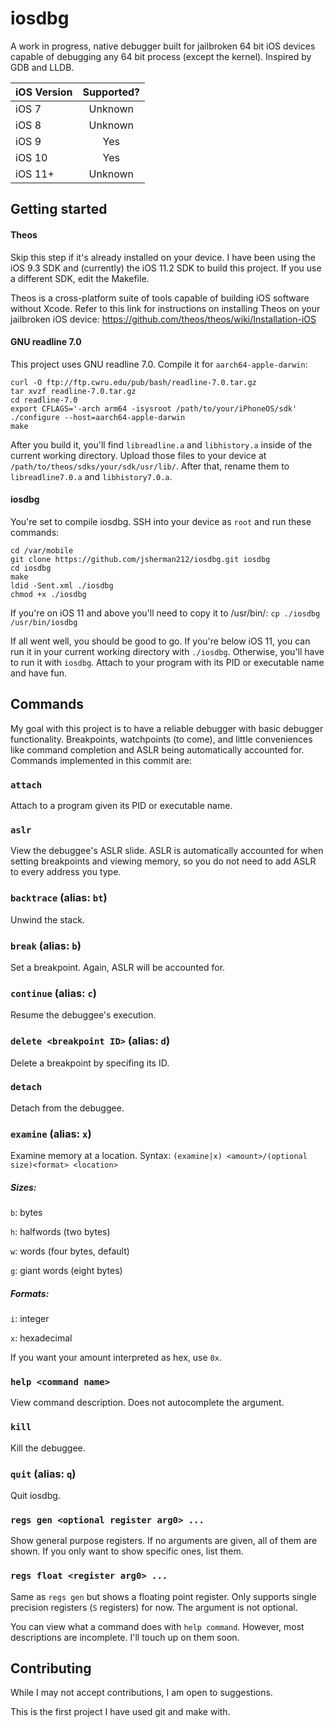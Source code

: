# iosdbg

A work in progress, native debugger built for jailbroken 64 bit iOS devices capable of debugging any 64 bit process (except the kernel). Inspired by GDB and LLDB.

| iOS Version |	Supported? |
| ----------- |:---------: |
| iOS 7			| Unknown  |
| iOS 8			| Unknown  |
| iOS 9			| Yes	   |
| iOS 10		| Yes	   |
| iOS 11+		| Unknown  |

## Getting started

#### Theos
Skip this step if it's already installed on your device. I have been using the iOS 9.3 SDK and (currently) the iOS 11.2 SDK to build this project. If you use a different SDK, edit the Makefile.

Theos is a cross-platform suite of tools capable of building iOS software without Xcode. Refer to this link for instructions on installing Theos on your jailbroken iOS device: https://github.com/theos/theos/wiki/Installation-iOS

#### GNU readline 7.0
This project uses GNU readline 7.0. Compile it for `aarch64-apple-darwin`:

```
curl -O ftp://ftp.cwru.edu/pub/bash/readline-7.0.tar.gz
tar xvzf readline-7.0.tar.gz
cd readline-7.0
export CFLAGS='-arch arm64 -isysroot /path/to/your/iPhoneOS/sdk'
./configure --host=aarch64-apple-darwin
make
```

After you build it, you'll find `libreadline.a` and `libhistory.a` inside of the current working directory. Upload those files to your device at `/path/to/theos/sdks/your/sdk/usr/lib/`. After that, rename them to `libreadline7.0.a` and `libhistory7.0.a`.

#### iosdbg
You're set to compile iosdbg. SSH into your device as `root` and run these commands:

```
cd /var/mobile
git clone https://github.com/jsherman212/iosdbg.git iosdbg
cd iosdbg
make
ldid -Sent.xml ./iosdbg
chmod +x ./iosdbg
```

If you're on iOS 11 and above you'll need to copy it to /usr/bin/:
`cp ./iosdbg /usr/bin/iosdbg`

If all went well, you should be good to go. If you're below iOS 11, you can run it in your current working directory with `./iosdbg`. Otherwise, you'll have to run it with `iosdbg`. Attach to your program with its PID or executable name and have fun.

## Commands
My goal with this project is to have a reliable debugger with basic debugger functionality. Breakpoints, watchpoints (to come), and little conveniences like command completion and ASLR being automatically accounted for. Commands implemented in this commit are:

### `attach`
Attach to a program given its PID or executable name.

### `aslr`
View the debuggee's ASLR slide. ASLR is automatically accounted for when setting breakpoints and viewing memory, so you do not need to add ASLR to every address you type.

### `backtrace` (alias: `bt`)
Unwind the stack.

### `break` (alias: `b`)
Set a breakpoint. Again, ASLR will be accounted for.

### `continue` (alias: `c`)
Resume the debuggee's execution.

### `delete <breakpoint ID>` (alias: `d`)
Delete a breakpoint by specifing its ID.

### `detach`
Detach from the debuggee.

### `examine` (alias: `x`)

Examine memory at a location. Syntax: `(examine|x) <amount>/(optional size)<format> <location>`
	
##### Sizes:

`b`: bytes

`h`: halfwords (two bytes)

`w`: words (four bytes, default)

`g`: giant words (eight bytes)
	
##### Formats:

`i`: integer

`x`: hexadecimal

If you want your amount interpreted as hex, use `0x`.

### `help <command name>`
View command description. Does not autocomplete the argument.

### `kill`
Kill the debuggee.

### `quit` (alias: `q`)
Quit iosdbg.

### `regs gen <optional register arg0> ...`
Show general purpose registers. If no arguments are given, all of them are shown. If you only want to show specific ones, list them.

### `regs float <register arg0> ...`
Same as `regs gen` but shows a floating point register. Only supports single precision registers (`S` registers) for now. The argument is not optional.

You can view what a command does with `help command`. However, most descriptions are incomplete. I'll touch up on them soon.

## Contributing
While I may not accept contributions, I am open to suggestions.

This is the first project I have used git and make with.
